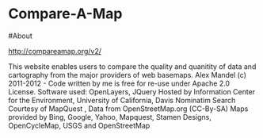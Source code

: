 Compare-A-Map
==================

#About

http://compareamap.org/v2/


This website enables users to compare the quality and quanitity of data and cartography from the major providers of web basemaps.
Alex Mandel (c) 2011-2012 - Code written by me is free for re-use under Apache 2.0 License.
Software used: OpenLayers, JQuery Hosted by Information Center for the Environment, University of California, Davis
Nominatim Search Courtesy of MapQuest , Data from OpenStreetMap.org (CC-By-SA)
Maps provided by Bing, Google, Yahoo, Mapquest, Stamen Designs, OpenCycleMap, USGS and OpenStreetMap
